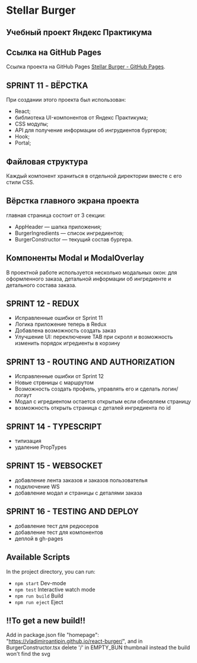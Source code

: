 # Stellar Burger
## Учебный проект Яндекс Практикума

## Ссылка на GitHub Pages
Ссылка проекта на GitHub Pages [Stellar Burger - GitHub Pages](https://vladimiroantipin.github.io/react-burger/).

## SPRINT 11 - ВЁРСТКА
При создании этого проекта был использован:
* React;
* библиотека UI-компонентов от Яндекс Практикума;
* CSS модулы;
* API для получение информации об ингрудиентов бургеров;
* Hook;
* Portal;

## Файловая структура
Каждый компонент храниться в отдельной директории вместе с его стили CSS.

## Вёрстка главного экрана проекта
главная страница состоит от 3 секции:
* AppHeader — шапка приложения;
* BurgerIngredients — список ингредиентов;
* BurgerConstructor — текущий состав бургера.

## Компоненты Modal и ModalOverlay
В проектной работе используется несколько модальных окон: для оформленного заказа, детальной информации об ингредиенте и детального состава заказа.

## SPRINT 12 - REDUX
* Исправленные ошибки от Sprint 11
* Логика приложение теперь в Redux
* Добавлена возможность создать заказ
* Улучшение UI: переключение TAB при скролл и возможность изменить порядок игредиенты в корзину

## SPRINT 13 - ROUTING AND AUTHORIZATION
* Исправленные ошибки от Sprint 12
* Новые стрвницы с маршрутом 
* Возможность создать профиль, управлять его и сделать логин/логаут 
* Модал с игредиентом остается открытым если обновляем страницу
* возможность открыть страница с деталей ингредиента по id

## SPRINT 14 - TYPESCRIPT
* типизация
* удаление PropTypes

## SPRINT 15 - WEBSOCKET
* добавление лента заказов и заказов пользователья
* подключение WS
* добавление модал и страницы с деталями заказа

## SPRINT 16 - TESTING AND DEPLOY
* добавление тест для редюсеров
* добавление тест для компонентов
* деплой в gh-pages

## Available Scripts
In the project directory, you can run:
* `npm start` Dev-mode
* `npm test` Interactive watch mode
* `npm run build` Build
* `npm run eject` Eject


## !!To get a new build!!
Add in package.json file "homepage": "https://vladimiroantipin.github.io/react-burger/", and in BurgerConstructor.tsx delete '/' in EMPTY_BUN thumbnail instead the build won't find the svg
